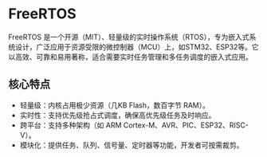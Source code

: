 # FreeRTOS
FreeRTOS 是一个开源（MIT）、轻量级的实时操作系统（RTOS），专为嵌入式系统设计，广泛应用于资源受限的微控制器（MCU）上，如STM32、ESP32等。它以高效、可靠和易用著称，适合需要实时任务管理和多任务调度的嵌入式应用。

## 核心特点
+ 轻量级：内核占用极少资源（几KB Flash，数百字节 RAM）。
+ 实时性：支持优先级抢占式调度，确保高优先级任务及时响应。
+ 跨平台：支持多种架构（如 ARM Cortex-M、AVR、PIC、ESP32、RISC-V）。
+ 模块化：提供任务、队列、信号量、定时器等功能，开发者可按需裁剪。